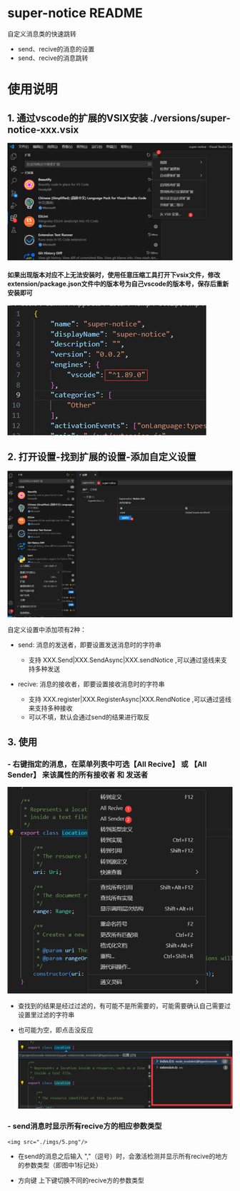 # super-notice README

自定义消息类的快速跳转

- send、recive的消息的设置
- send、recive的消息跳转

# 使用说明

## 1. 通过vscode的扩展的VSIX安装 ./versions/super-notice-xxx.vsix

<img src="./imgs/1.png"/>

  <h4>如果出现版本对应不上无法安装时，使用任意压缩工具打开下vsix文件，修改extension/package.json文件中的版本号为自己vscode的版本号，保存后重新安装即可</h4>
<img src="./imgs/6.png"/>

## 2. 打开设置-找到扩展的设置-添加自定义设置

<img src="./imgs/2.png"/>

自定义设置中添加项有2种：

- send: 消息的发送者，即要设置发送消息时的字符串
  - 支持  XXX.Send|XXX.SendAsync|XXX.sendNotice ,可以通过竖线来支持多种发送

- recive: 消息的接收者，即要设置接收消息时的字符串
  - 支持  XXX.register|XXX.RegisterAsync|XXX.RendNotice ,可以通过竖线来支持多种接收
  - 可以不填，默认会通过send的结果进行取反

## 3. 使用

 ### - 右键指定的消息，在菜单列表中可选【All Recive】 或 【All Sender】 来该属性的所有接收者 和 发送者

  <img src="./imgs/3.png"/>

  - 查找到的结果是经过过滤的，有可能不是所需要的，可能需要确认自己需要过设置里过滤的字符串

  - 也可能为空，即点击没反应

    <img src="./imgs/4.png"/>

### - send消息时显示所有recive方的相应参数类型

    <img src="./imgs/5.png"/>

  - 在send的消息之后输入 ","（逗号）时，会激活检测并显示所有recive的地方的参数类型（即图中1标记处）

  - 方向键 上下键切换不同的recive方的参数类型
